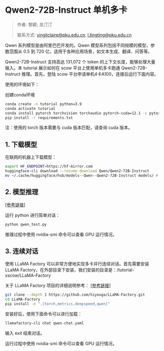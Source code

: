 # Qwen2-72B-Instruct 单机多卡

> 作者: 黎颖; 龙汀汀
>
> 联系方式: yingliclaire@pku.edu.cn;   l.tingting@pku.edu.cn


Qwen 系列模型是由阿里巴巴开发的。Qwen 模型系列包括不同规模的模型，参数范围从 0.5 到 720 亿，适用于各种应用场景，如文本生成、翻译、问答等。

Qwen2-72B-Instruct 支持高达 131,072 个 token 的上下文长度，能够处理大量输入。本 tutorial 展示如何在 scow 平台上使用单机多卡跑通 Qwen2-72B-Instruct 推理。首先，登陆 scow 平台申请单机4卡A100，连接后运行下面内容。


使用的环境如下：

创建conda环境

```bash
conda create -n tutorial python=3.9
conda activate tutorial
conda install pytorch torchvision torchaudio pytorch-cuda=12.1 -c pytorch -c nvidia
pip install -r requirements.txt
```

注：使用的 torch 版本需要与 cuda 版本匹配，请查询 cuda 版本。

## 1. 下载模型

在联网的机器上下载模型：

```bash
export HF_ENDPOINT=https://hf-mirror.com
huggingface-cli download --resume-download Qwen/Qwen2-72B-Instruct
mv ~/.cache/huggingface/hub/models--Qwen--Qwen2-72B-Instruct models/ # 移动到自定义目录
```

## 2. 模型推理

[[参考链接]](https://huggingface.co/Qwen/Qwen2-72B-Instruct-GPTQ-Int4)

运行 python 进行简单对话：

```bash
python qwen_test.py
```

推理过程中使用 nvidia-smi 命令可以查看 GPU 运行情况。

## 3. 连续对话

使用 LLaMA Factory 可以非常方便地实现多卡并行连续对话。首先需要安装 LLaMA Factory，在外部目录下安装，我们安装的目录是：/tutorial-xscow/LLaMA-Factory

关于 LLaMA Factory 项目的详细说明参考： [[参考链接]](https://github.com/hiyouga/LLaMA-Factory)

```bash
git clone --depth 1 https://github.com/hiyouga/LLaMA-Factory.git
cd LLaMA-Factory
pip install -e ".[torch,metrics,deepspeed,qwen]"
```

安装好后，使用下面命令可以进行加载：

```bash
llamafactory-cli chat qwen-chat.yaml
```

输入 exit 结束对话。

运行过程中使用 nvidia-smi 命令可以查看 GPU 运行情况。



